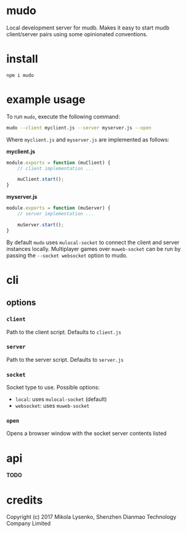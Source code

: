 # mudo
Local development server for mudb.  Makes it easy to start mudb client/server pairs using some opinionated conventions.

# install

```
npm i mudo
```

# example usage
To run `mudo`, execute the following command:

```sh
mudo --client myclient.js --server myserver.js --open
```

Where `myclient.js` and `myserver.js` are implemented as follows:

**myclient.js**

```javascript
module.exports = function (muClient) {
    // client implementation ...

    muClient.start();
}
```

**myserver.js**
```javascript
module.exports = function (muServer) {
    // server implementation ...

    muServer.start();
}
```

By default `mudo` uses `mulocal-socket` to connect the client and server instances locally.  Multiplayer games over `muweb-socket` can be run by passing the `--socket websocket` option to mudo.

# cli

## options

### `client`
Path to the client script.  Defaults to `client.js`

### `server`
Path to the server script.  Defaults to `server.js`

### `socket`
Socket type to use.  Possible options:

* `local`: uses `mulocal-socket`  (default)
* `websocket`: uses `muweb-socket`

### `open`
Opens a browser window with the socket server contents listed

# api

**TODO**

# credits
Copyright (c) 2017 Mikola Lysenko, Shenzhen Dianmao Technology Company Limited

